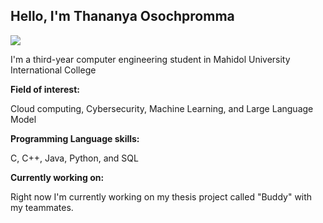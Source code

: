 ## Hello, I'm Thananya Osochpromma

<a href = "https://www.linkedin.com/in/thananya-osochpromma-91b383239/"><img src = "https://img.shields.io/badge/-LinkedIn-0072b1?&style=for-the-badge&logo=linkedin&logoColor=white" /></a>

I'm a third-year computer engineering student in Mahidol University International College

**Field of interest:**

Cloud computing, Cybersecurity, Machine Learning, and Large Language Model

**Programming Language skills:**

C, C++, Java, Python, and SQL

**Currently working on:**

Right now I'm currently working on my thesis project called "Buddy" with my teammates.
<!--
**lornorrr/lornorrr** is a ✨ _special_ ✨ repository because its `README.md` (this file) appears on your GitHub profile.

Here are some ideas to get you started:

- 🔭 I’m currently working on ...
- 🌱 I’m currently learning ...
- 👯 I’m looking to collaborate on ...
- 🤔 I’m looking for help with ...
- 💬 Ask me about ...
- 📫 How to reach me: ...
- 😄 Pronouns: ...
- ⚡ Fun fact: ...
-->

